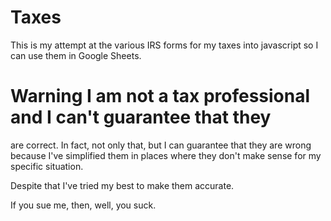 # Taxes

This is my attempt at the various IRS forms for my taxes into
javascript so I can use them in Google Sheets.

# Warning I am not a tax professional and I can't guarantee that they
are correct. In fact, not only that, but I can guarantee that they are
wrong because I've simplified them in places where they don't make
sense for my specific situation.

Despite that I've tried my best to make them accurate.

If you sue me, then, well, you suck.
